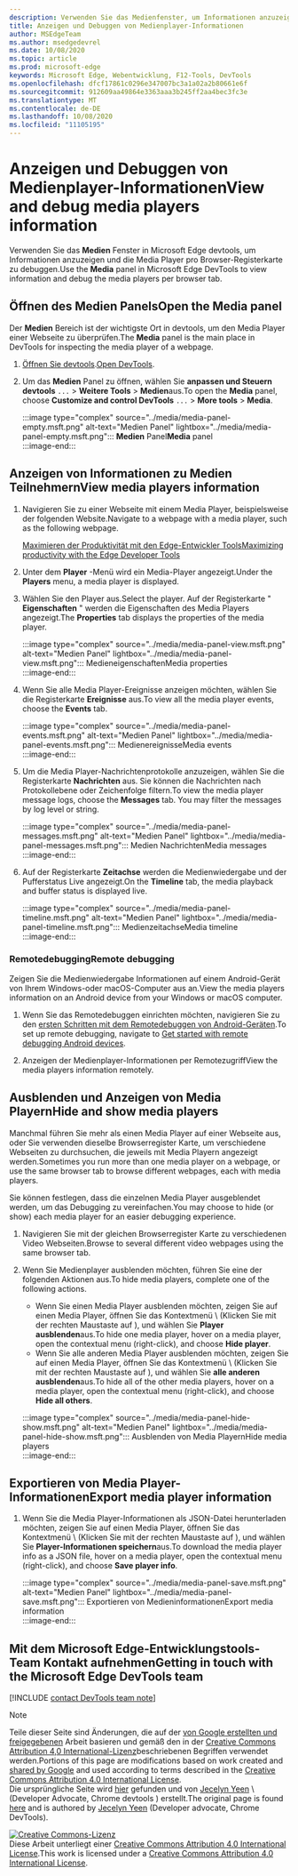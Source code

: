 ```yaml
---
description: Verwenden Sie das Medienfenster, um Informationen anzuzeigen und die Media Player pro Browser-Registerkarte zu debuggen.
title: Anzeigen und Debuggen von Medienplayer-Informationen
author: MSEdgeTeam
ms.author: msedgedevrel
ms.date: 10/08/2020
ms.topic: article
ms.prod: microsoft-edge
keywords: Microsoft Edge, Webentwicklung, F12-Tools, DevTools
ms.openlocfilehash: dfcf17861c0296e347007bc3a1a02a2b80661e6f
ms.sourcegitcommit: 912609aa49864e3363aaa3b245ff2aa4bec3fc3e
ms.translationtype: MT
ms.contentlocale: de-DE
ms.lasthandoff: 10/08/2020
ms.locfileid: "11105195"
---
```

# <span data-ttu-id="46627-104">Anzeigen und Debuggen von Medienplayer-Informationen</span><span class="sxs-lookup"><span data-stu-id="46627-104">View and debug media players information</span></span>  

<span data-ttu-id="46627-105">Verwenden Sie das **Medien** Fenster in Microsoft Edge devtools, um Informationen anzuzeigen und die Media Player pro Browser-Registerkarte zu debuggen.</span><span class="sxs-lookup"><span data-stu-id="46627-105">Use the **Media** panel in Microsoft Edge DevTools to view information and debug the media players per browser tab.</span></span>  

## <span data-ttu-id="46627-106">Öffnen des Medien Panels</span><span class="sxs-lookup"><span data-stu-id="46627-106">Open the Media panel</span></span>  

<span data-ttu-id="46627-107">Der **Medien** Bereich ist der wichtigste Ort in devtools, um den Media Player einer Webseite zu überprüfen.</span><span class="sxs-lookup"><span data-stu-id="46627-107">The **Media** panel is the main place in DevTools for inspecting the media player of a webpage.</span></span>

1.  <span data-ttu-id="46627-108">[Öffnen Sie devtools][DevtoolsGuideChromiumOpen].</span><span class="sxs-lookup"><span data-stu-id="46627-108">[Open DevTools][DevtoolsGuideChromiumOpen].</span></span>  
1.  <span data-ttu-id="46627-109">Um das **Medien** Panel zu öffnen, wählen Sie **anpassen und Steuern devtools** `...`  >  **Weitere Tools**  >  **Medien**aus.</span><span class="sxs-lookup"><span data-stu-id="46627-109">To open the **Media** panel, choose **Customize and control DevTools** `...` > **More tools** > **Media**.</span></span>  
    
    :::image type="complex" source="../media/media-panel-empty.msft.png" alt-text="Medien Panel" lightbox="../media/media-panel-empty.msft.png":::
       <span data-ttu-id="46627-111">**Medien** Panel</span><span class="sxs-lookup"><span data-stu-id="46627-111">**Media** panel</span></span>  
    :::image-end:::  
    
## <span data-ttu-id="46627-112">Anzeigen von Informationen zu Medien Teilnehmern</span><span class="sxs-lookup"><span data-stu-id="46627-112">View media players information</span></span>  

1.  <span data-ttu-id="46627-113">Navigieren Sie zu einer Webseite mit einem Media Player, beispielsweise der folgenden Website.</span><span class="sxs-lookup"><span data-stu-id="46627-113">Navigate to a webpage with a media player, such as the following webpage.</span></span>  
    
    [<span data-ttu-id="46627-114">Maximieren der Produktivität mit den Edge-Entwickler Tools</span><span class="sxs-lookup"><span data-stu-id="46627-114">Maximizing productivity with the Edge Developer Tools</span></span>][BingVideosSearchViewDetailMidE0BA14EC0E0D18C06C8DE0BA14EC0E0D18C06C8]  
    
1.  <span data-ttu-id="46627-115">Unter dem **Player** -Menü wird ein Media-Player angezeigt.</span><span class="sxs-lookup"><span data-stu-id="46627-115">Under the **Players** menu, a media player is displayed.</span></span>  
1.  <span data-ttu-id="46627-116">Wählen Sie den Player aus.</span><span class="sxs-lookup"><span data-stu-id="46627-116">Select the player.</span></span>  <span data-ttu-id="46627-117">Auf der Registerkarte " **Eigenschaften** " werden die Eigenschaften des Media Players angezeigt.</span><span class="sxs-lookup"><span data-stu-id="46627-117">The **Properties** tab displays the properties of the media player.</span></span>  
    
    :::image type="complex" source="../media/media-panel-view.msft.png" alt-text="Medien Panel" lightbox="../media/media-panel-view.msft.png":::
       <span data-ttu-id="46627-119">Medieneigenschaften</span><span class="sxs-lookup"><span data-stu-id="46627-119">Media properties</span></span>  
    :::image-end:::  
    
1.  <span data-ttu-id="46627-120">Wenn Sie alle Media Player-Ereignisse anzeigen möchten, wählen Sie die Registerkarte **Ereignisse** aus.</span><span class="sxs-lookup"><span data-stu-id="46627-120">To view all the media player events, choose the **Events** tab.</span></span>  
    
    :::image type="complex" source="../media/media-panel-events.msft.png" alt-text="Medien Panel" lightbox="../media/media-panel-events.msft.png":::
       <span data-ttu-id="46627-122">Medienereignisse</span><span class="sxs-lookup"><span data-stu-id="46627-122">Media events</span></span>  
    :::image-end:::  
    
1.  <span data-ttu-id="46627-123">Um die Media Player-Nachrichtenprotokolle anzuzeigen, wählen Sie die Registerkarte **Nachrichten** aus.  Sie können die Nachrichten nach Protokollebene oder Zeichenfolge filtern.</span><span class="sxs-lookup"><span data-stu-id="46627-123">To view the media player message logs, choose the **Messages** tab.  You may filter the messages by log level or string.</span></span>  
    
    :::image type="complex" source="../media/media-panel-messages.msft.png" alt-text="Medien Panel" lightbox="../media/media-panel-messages.msft.png":::
       <span data-ttu-id="46627-125">Medien Nachrichten</span><span class="sxs-lookup"><span data-stu-id="46627-125">Media messages</span></span>  
    :::image-end:::  
    
1.  <span data-ttu-id="46627-126">Auf der Registerkarte **Zeitachse** werden die Medienwiedergabe und der Pufferstatus Live angezeigt.</span><span class="sxs-lookup"><span data-stu-id="46627-126">On the **Timeline** tab, the media playback and buffer status is displayed live.</span></span>  
    
    :::image type="complex" source="../media/media-panel-timeline.msft.png" alt-text="Medien Panel" lightbox="../media/media-panel-timeline.msft.png":::
       <span data-ttu-id="46627-128">Medienzeitachse</span><span class="sxs-lookup"><span data-stu-id="46627-128">Media timeline</span></span>  
    :::image-end:::  
    
### <span data-ttu-id="46627-129">Remotedebugging</span><span class="sxs-lookup"><span data-stu-id="46627-129">Remote debugging</span></span>  

<span data-ttu-id="46627-130">Zeigen Sie die Medienwiedergabe Informationen auf einem Android-Gerät von Ihrem Windows-oder macOS-Computer aus an.</span><span class="sxs-lookup"><span data-stu-id="46627-130">View the media players information on an Android device from your Windows or macOS computer.</span></span>  

1.  <span data-ttu-id="46627-131">Wenn Sie das Remotedebuggen einrichten möchten, navigieren Sie zu den [ersten Schritten mit dem Remotedebuggen von Android-Geräten][DevtoolsGuideChromiumRemoteDebuggingIndex].</span><span class="sxs-lookup"><span data-stu-id="46627-131">To set up remote debugging, navigate to [Get started with remote debugging Android devices][DevtoolsGuideChromiumRemoteDebuggingIndex].</span></span>  
1.  <span data-ttu-id="46627-132">Anzeigen der Medienplayer-Informationen per Remotezugriff</span><span class="sxs-lookup"><span data-stu-id="46627-132">View the media players information remotely.</span></span>  
    
    <!-- TODO: recreate image using an Android device -->  
    <!--  
    :::image type="complex" source="../media/media-panel-remote-debug.msft.png" alt-text="Medien Panel" lightbox="../media/media-panel-remote-debug.msft.png":::
       Remote debugging  
    :::image-end:::  
    -->  
    
## <span data-ttu-id="46627-133">Ausblenden und Anzeigen von Media Playern</span><span class="sxs-lookup"><span data-stu-id="46627-133">Hide and show media players</span></span>  

<span data-ttu-id="46627-134">Manchmal führen Sie mehr als einen Media Player auf einer Webseite aus, oder Sie verwenden dieselbe Browserregister Karte, um verschiedene Webseiten zu durchsuchen, die jeweils mit Media Playern angezeigt werden.</span><span class="sxs-lookup"><span data-stu-id="46627-134">Sometimes you run more than one media player on a webpage, or use the same browser tab to browse different webpages, each with media players.</span></span>

<span data-ttu-id="46627-135">Sie können festlegen, dass die einzelnen Media Player ausgeblendet werden, um das Debugging zu vereinfachen.</span><span class="sxs-lookup"><span data-stu-id="46627-135">You may choose to hide \(or show\) each media player for an easier debugging experience.</span></span>  

1.  <span data-ttu-id="46627-136">Navigieren Sie mit der gleichen Browserregister Karte zu verschiedenen Video Webseiten.</span><span class="sxs-lookup"><span data-stu-id="46627-136">Browse to several different video webpages using the same browser tab.</span></span>  
1.  <span data-ttu-id="46627-137">Wenn Sie Medienplayer ausblenden möchten, führen Sie eine der folgenden Aktionen aus.</span><span class="sxs-lookup"><span data-stu-id="46627-137">To hide media players, complete one of the following actions.</span></span>  
    *   <span data-ttu-id="46627-138">Wenn Sie einen Media Player ausblenden möchten, zeigen Sie auf einen Media Player, öffnen Sie das Kontextmenü \ (Klicken Sie mit der rechten Maustaste auf \), und wählen Sie **Player ausblenden**aus.</span><span class="sxs-lookup"><span data-stu-id="46627-138">To hide one media player, hover on a media player, open the contextual menu \(right-click\), and choose **Hide player**.</span></span>  
    *   <span data-ttu-id="46627-139">Wenn Sie alle anderen Media Player ausblenden möchten, zeigen Sie auf einen Media Player, öffnen Sie das Kontextmenü \ (Klicken Sie mit der rechten Maustaste auf \), und wählen Sie **alle anderen ausblenden**aus.</span><span class="sxs-lookup"><span data-stu-id="46627-139">To hide all of the other media players, hover on a media player, open the contextual menu \(right-click\), and choose **Hide all others**.</span></span>  
    
    :::image type="complex" source="../media/media-panel-hide-show.msft.png" alt-text="Medien Panel" lightbox="../media/media-panel-hide-show.msft.png":::
       <span data-ttu-id="46627-141">Ausblenden von Media Playern</span><span class="sxs-lookup"><span data-stu-id="46627-141">Hide media players</span></span>  
    :::image-end:::  
    
## <span data-ttu-id="46627-142">Exportieren von Media Player-Informationen</span><span class="sxs-lookup"><span data-stu-id="46627-142">Export media player information</span></span>  

1.  <span data-ttu-id="46627-143">Wenn Sie die Media Player-Informationen als JSON-Datei herunterladen möchten, zeigen Sie auf einen Media Player, öffnen Sie das Kontextmenü \ (Klicken Sie mit der rechten Maustaste auf \), und wählen Sie **Player-Informationen speichern**aus.</span><span class="sxs-lookup"><span data-stu-id="46627-143">To download the media player info as a JSON file, hover on a media player, open the contextual menu \(right-click\), and choose **Save player info**.</span></span>  
    
    :::image type="complex" source="../media/media-panel-save.msft.png" alt-text="Medien Panel" lightbox="../media/media-panel-save.msft.png":::
       <span data-ttu-id="46627-145">Exportieren von Medieninformationen</span><span class="sxs-lookup"><span data-stu-id="46627-145">Export media information</span></span>  
    :::image-end:::  
    
## <span data-ttu-id="46627-146">Mit dem Microsoft Edge-Entwicklungstools-Team Kontakt aufnehmen</span><span class="sxs-lookup"><span data-stu-id="46627-146">Getting in touch with the Microsoft Edge DevTools team</span></span>  

[!INCLUDE [contact DevTools team note](../includes/contact-devtools-team-note.md)]  

<!-- links -->  

[DevtoolsGuideChromiumOpen]: ../open.md "Öffnen von Microsoft Edge devtools"  

[DevtoolsGuideChromiumRemoteDebuggingIndex]: ../remote-debugging/index.md "Erste Schritte mit dem Remotedebuggen von Android-Geräten | Microsoft docs"  

[BingVideosSearchViewDetailMidE0BA14EC0E0D18C06C8DE0BA14EC0E0D18C06C8]: https://www.bing.com/videos/search?view=detail&mid=DE0BA14EC0E0D18C06C8DE0BA14EC0E0D18C06C8 "Maximieren der Produktivität mit den Edge-Entwickler Tools | Bing-Video"  

> [!NOTE]
> <span data-ttu-id="46627-150">Teile dieser Seite sind Änderungen, die auf der [von Google erstellten und freigegebenen][GoogleSitePolicies] Arbeit basieren und gemäß den in der [Creative Commons Attribution 4,0 International-Lizenz][CCA4IL]beschriebenen Begriffen verwendet werden.</span><span class="sxs-lookup"><span data-stu-id="46627-150">Portions of this page are modifications based on work created and [shared by Google][GoogleSitePolicies] and used according to terms described in the [Creative Commons Attribution 4.0 International License][CCA4IL].</span></span>  
> <span data-ttu-id="46627-151">Die ursprüngliche Seite wird [hier](https://developers.google.com/web/tools/chrome-devtools/media-panel/index) gefunden und von [Jecelyn Yeen][JecelynYeen] \ (Developer Advocate, Chrome devtools \) erstellt.</span><span class="sxs-lookup"><span data-stu-id="46627-151">The original page is found [here](https://developers.google.com/web/tools/chrome-devtools/media-panel/index) and is authored by [Jecelyn Yeen][JecelynYeen] \(Developer advocate, Chrome DevTools\).</span></span>  

[![Creative Commons-Lizenz][CCby4Image]][CCA4IL]  
<span data-ttu-id="46627-153">Diese Arbeit unterliegt einer [Creative Commons Attribution 4.0 International License][CCA4IL].</span><span class="sxs-lookup"><span data-stu-id="46627-153">This work is licensed under a [Creative Commons Attribution 4.0 International License][CCA4IL].</span></span>  

[CCA4IL]: https://creativecommons.org/licenses/by/4.0  
[CCby4Image]: https://i.creativecommons.org/l/by/4.0/88x31.png  
[GoogleSitePolicies]: https://developers.google.com/terms/site-policies  
[JecelynYeen]: https://developers.google.com/web/resources/contributors/jecelynyeen  

